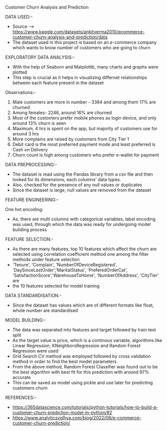 Customer Churn Analysis and Prediction
  
DATA USED:-
- Source -->  https://www.kaggle.com/datasets/ankitverma2010/ecommerce-customer-churn-analysis-and-prediction/data
- The dataset used in this project is based on an e-commerce company which wants to know number of customers who are going to churn 
  
  
EXPLORATORY DATA ANALYSIS:-
- With the help of Seaborn and Matplotlib, many charts and graphs were plotted
- This step is crucial as it helps in visualizing differnet relationships between each feature present in the dataset

Observations:-

1. Male customers are more in number - 3384 and among them 17% are churned
2. Among females- 2246, around 16% are churned
3. Most of the customers prefer mobile phones as login device, and only around 13% churn is seen
4. Maximum, 4 hrs is spent on the app, but majority of customers use for around 3 hrs
5. More complains are raised by customers from City Tier 1
6. Debit card is the most preferred payment mode and least preferred is Cash on Delivery
7. Churn count is high among customers who prefer e-wallet for payment 


DATA PREPROCESSING:-
- The dataset is read using the Pandas library from a csv file and then looked for its dimensions, each columns' data types.
- Also, checked for the presence of any null values or duplicates
- Since the dataset is large, null values are removed from the dataset
  
FEATURE ENGINEERING:-

One hot encoding:

- As, there are multi columns with categorical variables, label encoding was used, through which the data was ready for undergoing model buliding process

FEATURE SELECTION:-
- As there are many features, top 10 features which affect the churn are selected using correlation coefficient method one among the filter methods under feature selection
- 'Tenure', 'Complain', 'NumberOfDeviceRegistered', 'DaySinceLastOrder','MaritalStatus', 'PreferedOrderCat', 'SatisfactionScore','WarehouseToHome', 'NumberOfAddress', 'CityTier' are
- the 10 features selected for model training

DATA STANDARDISATION:-
- Since the dataset has values which are of different formats like float, whole number are standardised

MODEL BUILDING:-
- The data was separated into features and target followed by train test split
- As the target value is price, which is a continous variable, algorithms like Linear Regression, KNeighborsRegression and Random Forest Regression were used
- Grid Search CV method was employed followed by cross validation method in order to find the best model parameters
- From the above method, Random Forest Classifier was found out to be the best algorithm with best fit for this prediction with around 97% accurate
- This can be saved as model using pickle and use later for predicting customers churn

REFERENCES:-
- https://365datascience.com/tutorials/python-tutorials/how-to-build-a-customer-churn-prediction-model-in-python/#2
- https://www.analyticsvidhya.com/blog/2022/06/e-commerce-customer-churn-prediction/
